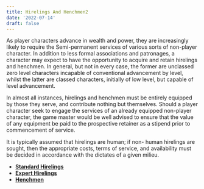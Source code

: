 ```yaml
---
title: Hirelings And Henchmen2
date: '2022-07-14'
draft: false
---
```


As player characters advance in wealth and power, they are increasingly likely to require the Semi-permanent services of various sorts of non-player character. In addition to less formal associations and patronages, a character may expect to have the opportunity to acquire and retain hirelings and henchmen. In general, but not in every case, the former are unclassed zero level characters incapable of conventional advancement by level, whilst the latter are classed characters, initially of low level, but capable of level advancement.

In almost all instances, hirelings and henchmen must be entirely equipped by those they serve, and contribute nothing but themselves. Should a player character seek to engage the services of an already equipped non-player character, the game master would be well advised to ensure that the value of any equipment be paid to the prospective retainer as a stipend prior to commencement of service.

It is typically assumed that hirelings are human; if non- human hirelings are sought, then the appropriate costs, terms of service, and availability must be decided in accordance with the dictates of a given milieu.

- [**Standard Hirelings**](/srd/rules/standard-hirelings)
- [**Expert Hirelings**](/srd/rules/expert-hirelings)
- [**Henchmen**](/srd/rules/henchmen)
